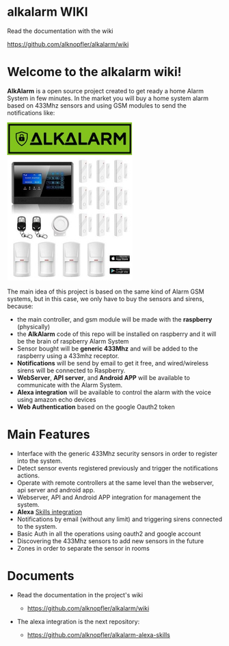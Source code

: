 # alkalarm WIKI

Read the documentation with the wiki 

https://github.com/alknopfler/alkalarm/wiki

# Welcome to the alkalarm wiki!

**AlkAlarm** is a open source project created to get ready a home Alarm System in few minutes. In the market you will buy a home system alarm based on 433Mhz sensors and using GSM modules to send the notifications like: 

![Alarm System ](./alkalarm.jpg)

The main idea of this project is based on the same kind of Alarm GSM systems, but in this case, we only have to buy the sensors and sirens, because:
* the main controller, and gsm module will be made with the **raspberry** (physically)
* the **AlkAlarm** code of this repo will be installed on raspberry and it will be the brain of raspberry Alarm System
* Sensor bought will be **generic 433Mhz** and will be added to the raspberry using a 433mhz receptor.
* **Notifications** will be send by email to get it free, and wired/wireless sirens will be connected to Raspberry.
* **WebServer**, **API server**, and **Android APP** will be available to communicate with the Alarm System.
* **Alexa integration** will be available to control the alarm with the voice using amazon echo devices
* **Web Authentication** based on the google Oauth2 token

# Main Features
* Interface with the generic 433Mhz security sensors in order to register into the system.
* Detect sensor events registered previously and trigger the notifications actions.
* Operate with remote controllers at the same level than the webserver, api server and android app.
* Webserver, API and Android APP integration for management the system.
* **Alexa** [Skills integration](https://github.com/alknopfler/alkalarm-alexa-skills)
* Notifications by email (without any limit) and triggering sirens connected to the system.
* Basic Auth in all the operations using oauth2 and google account
* Discovering the 433Mhz sensors to add new sensors in the future
* Zones in order to separate the sensor in rooms

# Documents
* Read the documentation in the project's wiki

   * https://github.com/alknopfler/alkalarm/wiki

* The alexa integration is the next repository:

   * https://github.com/alknopfler/alkalarm-alexa-skills
